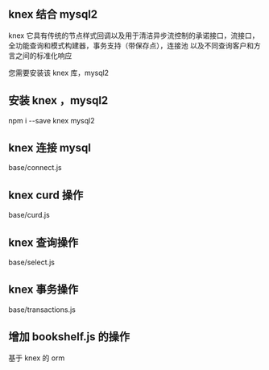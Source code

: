 <!--
 * @Author: Brightness
 * @Date: 2021-04-07 09:18:15
 * @LastEditors: Brightness
 * @LastEditTime: 2021-04-25 11:15:06
 * @Description:
-->

## knex 结合 mysql2

knex 它具有传统的节点样式回调以及用于清洁异步流控制的承诺接口，流接口，全功能查询和模式构建器，事务支持（带保存点），连接池 以及不同查询客户和方言之间的标准化响应

您需要安装该 knex 库，mysql2

## 安装 knex ，mysql2

npm i --save knex mysql2

## knex 连接 mysql

base/connect.js

## knex curd 操作

base/curd.js

## knex 查询操作

base/select.js

## knex 事务操作

base/transactions.js

## 增加 bookshelf.js 的操作

基于 knex 的 orm
